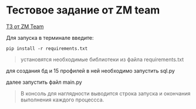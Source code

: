 # Тестовое задание от ZM team
<a href="https://docs.google.com/document/d/1n11Jvf4RJCwbA5eJkoOnFgZfeN3TwUSRG2suuDU1rn0/"> ТЗ от ZM Team </a>
<p>Для запуска в терминале введите:</p>

```
pip install -r requirements.txt
```
> установятся необходимые библиотеки из файла requirements.txt

<p>для создания бд и 15 профилей в ней необходимо запустить sql.py</p>
<p>далее запустить файл main.py</p>

>В консоль для наглядности выводится строка запуска и окончания выполнения каждого процессса.
